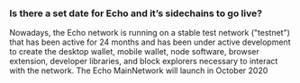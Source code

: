 ### Is there a set date for Echo and it’s sidechains to go live?

Nowadays, the Echo network is running on a stable test network ("testnet") that has been active for 24 months and has been under active development to create the desktop wallet, mobile wallet, node software, browser extension, developer libraries, and block explorers necessary to interact with the network.
The Echo MainNetwork will launch in October 2020
